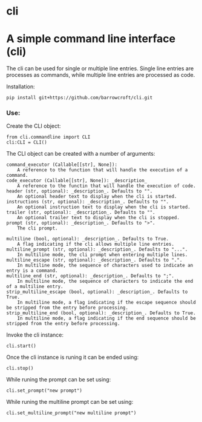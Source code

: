 # cli
# A simple command line interface (cli)

The cli can be used for single or multiple line entries.
Single line entries are processes as commands, while multiple line entries are processed as code.

Installation: 

`pip install git+https://github.com/barrowcroft/cli.git`


### Use:

Create the CLI object:

```
from cli.commandline import CLI
cli:CLI = CLI()
```

The CLI object can be created with a number of arguments:

    command_executor (Callable[[str], None]):
        A reference to the function that will handle the execution of a command.
    code_executor (Callable[[str], None]): _description_
        A reference to the functin that will handle the execution of code.
    header (str, optional): _description_. Defaults to "".
        An optional header text to display when the cli is started.
    instructions (str, optional): _description_. Defaults to "".
        An optional instruction text to display when the cli is started.
    trailer (str, optional): _description_. Defaults to "".
        An optional trailer text to display when the cli is stopped.
    prompt (str, optional): _description_. Defaults to ">".
        The cli prompt.

    multiline (bool, optional): _description_. Defaults to True.
        A flag indicating if the cli allows multiple line entries.
    multiline_prompt (str, optional): _description_. Defaults to "...".
        In multiline mode, the cli prompt when entering multiple lines.
    multiline_escape (str, optional): _description_. Defaults to ".".
        In multiline mode, the sequence of characters used to indicate an entry is a command.
    multiline_end (str, optional): _description_. Defaults to ";".
        In multiline mode, the sequence of characters to indicate the end of a multiline entry.
    strip_multiline_escape (bool, optional): _description_. Defaults to True.
        In multiline mode, a flag indicating if the escape sequence should be stripped from the entry before processing.
    strip_multiline_end (bool, optional): _description_. Defaults to True.
        In multiline mode, a flag indicating if the end sequence should be stripped from the entry before processing.

Invoke the cli instance:

`cli.start()`

Once the cli instance is runing it can be ended using:

`cli.stop()`

While runing the prompt can be set using:

`cli.set_prompt("new prompt")`

While runing the multiline prompt can be set using:

`cli.set_multiline_prompt("new multiline prompt")`